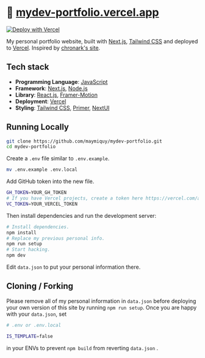 # 🔗 [mydev-portfolio.vercel.app](https://mydev-portfolio.vercel.app/)

[![Deploy with Vercel](https://vercel.com/button)](https://vercel.com/new/import?repository-url=https%3A%2F%2Fgithub.com%2Fmaymiquy%2Fmydev-portfolio&env=GH_TOKEN,VC_TOKEN)

My personal portfolio website, built with [Next.js](https://nextjs.org/), [Tailwind CSS](https://tailwindcss.com/) and deployed to [Vercel](https://vercel.com/). Inspired by [chronark's site](https://chronark.com/).

## Tech stack

- **Programming Language**: [JavaScript](https://www.javascript.com)
- **Framework**: [Next.js](https://nextjs.org/), [Node.js](https://www.npmjs.com)
- **Library**: [React.js](https://react.dev), [Framer-Motion](https://www.framer.com/motion)
- **Deployment**: [Vercel](https://vercel.com)
- **Styling**: [Tailwind CSS](https://tailwindcss.com), [Primer](https://primer.style/), [NextUI](https://nextui.org)

## Running Locally

```sh
git clone https://github.com/maymiquy/mydev-portfolio.git
cd mydev-portfolio
```

Create a `.env` file similar to `.env.example`.

```sh
mv .env.example .env.local
```

Add GitHub token into the new file.

```sh
GH_TOKEN=YOUR_GH_TOKEN
# If you have Vercel projects, create a token here https://vercel.com/account/tokens to get more info.
VC_TOKEN=YOUR_VERCEL_TOKEN
```

Then install dependencies and run the development server:

```sh
# Install dependencies.
npm install
# Replace my previous personal info.
npm run setup
# Start hacking.
npm dev
```

Edit `data.json` to put your personal information there.

## Cloning / Forking

Please remove all of my personal information in `data.json` before deploying your own version of this site by running `npm run setup`. Once you are happy with your `data.json`, set

```sh
# .env or .env.local

IS_TEMPLATE=false
```

in your ENVs to prevent `npm build` from reverting `data.json` .
